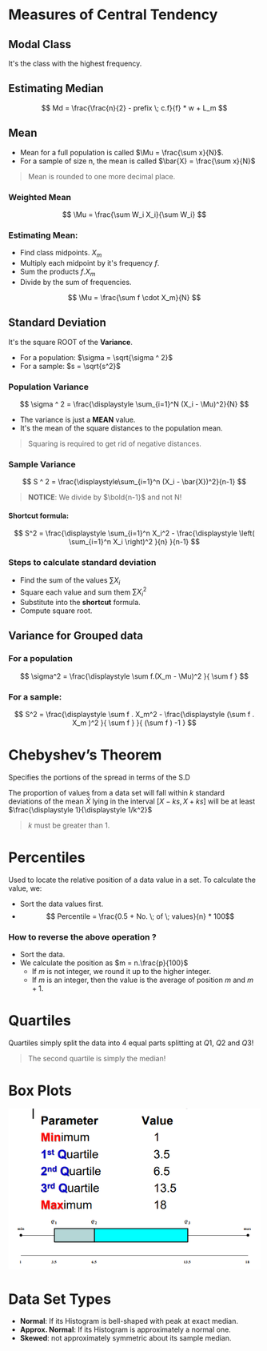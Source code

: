 # Measures of Central Tendency

## Modal Class
It's the class with the highest frequency.

## Estimating Median
$$ Md = \frac{\frac{n}{2} - prefix \; c.f}{f} * w + L_m $$

## Mean
- Mean for a full population is called $\Mu = \frac{\sum x}{N}$.
- For a sample of size n, the mean is called $\bar{X} = \frac{\sum x}{N}$

> Mean is rounded to one more decimal place.

### Weighted Mean
$$ \Mu = \frac{\sum W_i X_i}{\sum W_i} $$

### Estimating Mean: 
- Find class midpoints. $X_m$
- Multiply each midpoint by it's frequency $f$.
- Sum the products $f.X_m$
- Divide by the sum of frequencies.

$$ \Mu = \frac{\sum f \cdot X_m}{N} $$

## Standard Deviation
It's the square ROOT of the **Variance**.
- For a population: $\sigma = \sqrt{\sigma ^ 2}$
- For a sample: $s = \sqrt{s^2}$

### Population Variance
$$ \sigma ^ 2 = \frac{\displaystyle \sum_{i=1}^N (X_i - \Mu)^2}{N} $$
- The variance is just a **MEAN** value.
- It's the mean of the square distances to the population mean.
> Squaring is required to get rid of negative distances.

### Sample Variance
$$ S ^ 2 = \frac{\displaystyle\sum_{i=1}^n (X_i - \bar{X})^2}{n-1} $$

> **NOTICE**: We divide by $\bold{n-1}$ and not N!

#### Shortcut formula: 
$$ S^2 = \frac{\displaystyle
    \sum_{i=1}^n X_i^2 -
    \frac{\displaystyle
        \left( \sum_{i=1}^n X_i \right)^2
    }{n}
}{n-1} $$

### Steps to calculate standard deviation
- Find the sum of the values $\sum X_i$
- Square each value and sum them $\sum X_i^2$
- Substitute into the **shortcut** formula.
- Compute square root.

## Variance for Grouped data
### For a population
$$
    \sigma^2 = \frac{\displaystyle
        \sum f.(X_m - \Mu)^2
    }{
        \sum f
    }
$$

### For a sample: 
$$ S^2 = \frac{\displaystyle
    \sum f . X_m^2 - \frac{\displaystyle
            (\sum f . X_m )^2
        }{
            \sum f
        }
    }{
        (\sum f ) -1
    }
$$

# Chebyshev’s Theorem
Specifies the portions of the spread in terms of the S.D

The proportion of values from a data set will fall within $k$ standard deviations of the mean $\bar{X}$ lying in the interval $[X-ks, X+ks]$ will be at least $\frac{\displaystyle 1}{\displaystyle 1/k^2}$

> $k$ must be greater than 1.

# Percentiles
Used to locate the relative position of a data value in a set.
To calculate the value, we: 
- Sort the data values first.
- $$ Percentile = \frac{0.5 + No. \; of \; values}{n} * 100$$

### How to reverse the above operation ?
- Sort the data.
- We calculate the position as $m = n.\frac{p}{100}$
  - If $m$ is not integer, we round it up to the higher integer.
  - If $m$ is an integer, then the value is the average of position $m$ and $m+1$.

# Quartiles
Quartiles simply split the data into 4 equal parts splitting at $Q1$, $Q2$ and $Q3$!

> The second quartile is simply the median!

# Box Plots
![picture 1](assets/lecture2-boxplots.png)  

# Data Set Types
- **Normal**: If its Histogram is bell-shaped with peak at exact median.
- **Approx. Normal**: If its Histogram is approximately a normal one.
- **Skewed**: not approximately symmetric about its sample median.